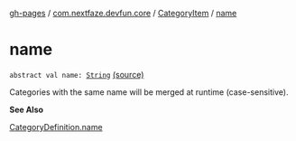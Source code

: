[gh-pages](../../index.md) / [com.nextfaze.devfun.core](../index.md) / [CategoryItem](index.md) / [name](.)

# name

`abstract val name: `[`String`](https://kotlinlang.org/api/latest/jvm/stdlib/kotlin/-string/index.html) [(source)](https://github.com/NextFaze/dev-fun/tree/master/devfun-annotations/src/main/java/com/nextfaze/devfun/core/Items.kt#L112)

Categories with the same name will be merged at runtime (case-sensitive).

**See Also**

[CategoryDefinition.name](../-category-definition/name.md)

